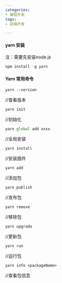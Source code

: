 ```yaml
---
categories: 
- 编程开发
tags:
- 前端开发

---
```


#### yarn 安装

注：需要先安装node.js

```js
npm install -g yarn
```



#### Yarn 常用命令

```
yarn --version 
```

//查看版本



```
yarn init
```

//初始化



```js
yarn global add xxxx
```



//全局安装



```
yarn install
```

//安装插件



```
yarn add
```

//添加包



```
yarn publish
```

//发布包



```
yarn remove
```

//移除包

```
yarn upgrade
```

//更新包

```
yarn run
```

//运行包



```
yarn info <packageName> 
```

//查看包信息